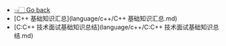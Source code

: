 - [👈🏻 Go back](language/README.md)
- [C++ 基础知识汇总](language/c++/C++ 基础知识汇总.md)
- [C:C++ 技术面试基础知识总结](language/c++/C:C++ 技术面试基础知识总结.md)
